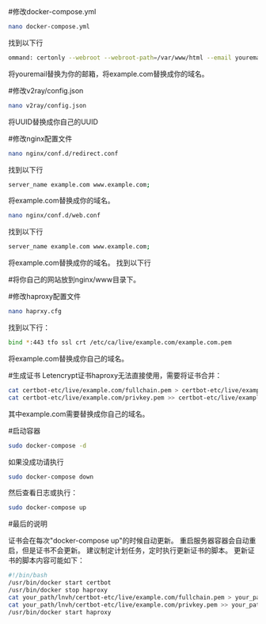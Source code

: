 #修改docker-compose.yml
```bash
nano docker-compose.yml
```
找到以下行
```bash
ommand: certonly --webroot --webroot-path=/var/www/html --email youremail --agree-tos --no-eff-email --force-renewal -d example.com -d www.example.com
```
将youremail替换为你的邮箱，将example.com替换成你的域名。

#修改v2ray/config.json
```bash
nano v2ray/config.json
```
将UUID替换成你自己的UUID

#修改nginx配置文件
```bash
nano nginx/conf.d/redirect.conf
```
找到以下行
```bash
server_name example.com www.example.com;
```
将example.com替换成你的域名。

```bash
nano nginx/conf.d/web.conf
```
找到以下行
```bash
server_name example.com www.example.com;
```
将example.com替换成你的域名。
找到以下行

#将你自己的网站放到nginx/www目录下。

#修改haproxy配置文件
```bash
nano haprxy.cfg
```
找到以下行：
```bash
bind *:443 tfo ssl crt /etc/ca/live/example.com/example.com.pem
```
将example.com替换成你自己的域名。

#生成证书
Letencrypt证书haproxy无法直接使用，需要将证书合并：
```bash
cat certbot-etc/live/example.com/fullchain.pem > certbot-etc/live/example.com/example.com.pem
cat certbot-etc/live/example.com/privkey.pem >> certbot-etc/live/example.com/example.com.pem
```

其中example.com需要替换成你自己的域名。

#启动容器

```bash
sudo docker-compose -d
```
如果没成功请执行
```bash
sudo docker-compose down
```
然后查看日志或执行：
```bash
sudo docker-compose up
```


#最后的说明

证书会在每次"docker-compose up"的时候自动更新。
重启服务器容器会自动重启，但是证书不会更新。
建议制定计划任务，定时执行更新证书的脚本。
更新证书的脚本内容可能如下：
```bash
#!/bin/bash
/usr/bin/docker start certbot
/usr/bin/docker stop haproxy
cat your_path/lnvh/certbot-etc/live/example.com/fullchain.pem > your_path/lnvh/certbot-etc/live/example.com/example.com.pem
cat your_path/lnvh/certbot-etc/live/example.com/privkey.pem >> your_path/lnvh/certbot-etc/live/example.com/example.com.pem
/usr/bin/docker start haproxy
```
